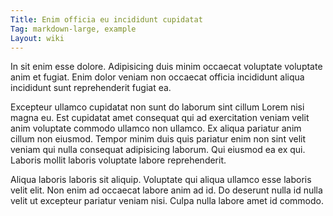 ```yaml
---
Title: Enim officia eu incididunt cupidatat
Tag: markdown-large, example
Layout: wiki
---
```

In sit enim esse dolore. Adipisicing duis minim occaecat voluptate voluptate anim et fugiat. Enim dolor veniam non occaecat officia incididunt aliqua incididunt sunt reprehenderit fugiat ea.

Excepteur ullamco cupidatat non sunt do laborum sint cillum Lorem nisi magna eu. Est cupidatat amet consequat qui ad exercitation veniam velit anim voluptate commodo ullamco non ullamco. Ex aliqua pariatur anim cillum non eiusmod. Tempor minim duis quis pariatur enim non sint velit veniam qui nulla consequat adipisicing laborum. Qui eiusmod ea ex qui. Laboris mollit laboris voluptate labore reprehenderit.

Aliqua laboris laboris sit aliquip. Voluptate qui aliqua ullamco esse laboris velit elit. Non enim ad occaecat labore anim ad id. Do deserunt nulla id nulla velit ut excepteur pariatur veniam nisi. Culpa nulla labore amet id commodo.